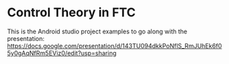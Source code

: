 <h1>Control Theory in FTC</h1>


This is the Android studio project examples to go along with the presentation: https://docs.google.com/presentation/d/143TU094dkkPoNflS_RmJUhEk6f05y0gAqNfRm5EViz0/edit?usp=sharing

